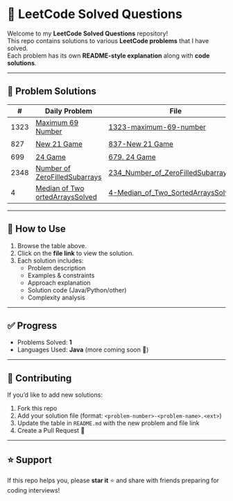 # 🚀 LeetCode Solved Questions

Welcome to my **LeetCode Solved Questions** repository!  
This repo contains solutions to various **LeetCode problems** that I have solved.  
Each problem has its own **README-style explanation** along with **code solutions**.

---

## 📂 Problem Solutions

| #  | Daily Problem | File | Language | Level |
|----|----------|------|--------|------|
| 1323 | [Maximum 69 Number](https://leetcode.com/problems/maximum-69-number/description/?envType=daily-question&envId=2025-08-16) | [1323-maximum-69-number](./1323_Maximum_69_Number.md) | Java | 🟢 |
| 827  | [New 21 Game](https://leetcode.com/problems/new-21-game/description/?envType=daily-question&envId=2025-08-17) | [837-New 21 Game](./837_%20New_21_Game.md) | Java | 🟡 |
| 699 | [24 Game](https://leetcode.com/problems/24-game/description/?envType=daily-question&envId=2025-08-18) | [679. 24 Game](./679_24_Game.md) | Java | 🔴 |
| 2348 | [Number of ZeroFilledSubarrays](https://leetcode.com/problems/number-of-zero-filled-subarrays/description/?envType=daily-question&envId=2025-08-19) | [234_Number_of_ZeroFilledSubarrays.md](./234_Number_of_ZeroFilledSubarrays.md) | Java | 🟡 |
| 4 | [Median of Two ortedArraysSolved](https://leetcode.com/problems/median-of-two-sorted-arrays/description/) | [4-Median_of_Two_SortedArraysSolved](./4_Median_of_Two_SortedArraysSolved.md) | Java | 🔴 |

---

## 📘 How to Use
1. Browse the table above.  
2. Click on the **file link** to view the solution.  
3. Each solution includes:  
   - Problem description  
   - Examples & constraints  
   - Approach explanation  
   - Solution code (Java/Python/other)  
   - Complexity analysis  

---

## ✅ Progress
- Problems Solved: **1**  
- Languages Used: **Java** (more coming soon 🚀)  

---

## 📝 Contributing
If you’d like to add new solutions:  
1. Fork this repo  
2. Add your solution file (format: `<problem-number>-<problem-name>.<ext>`)  
3. Update the table in `README.md` with the new problem and file link  
4. Create a Pull Request 🎉  

---

## ⭐ Support
If this repo helps you, please **star it** ⭐ and share with friends preparing for coding interviews!
